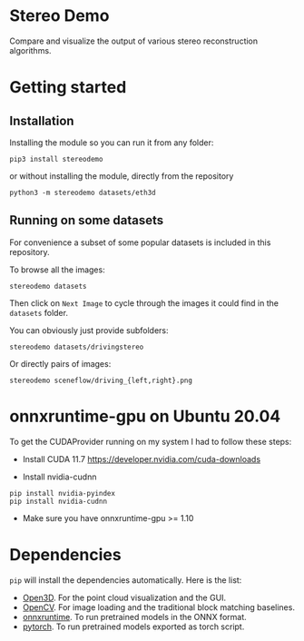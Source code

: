 # Stereo Demo

Compare and visualize the output of various stereo reconstruction algorithms.

# Getting started

## Installation

Installing the module so you can run it from any folder:

```
pip3 install stereodemo
```

or without installing the module, directly from the repository

```
python3 -m stereodemo datasets/eth3d
```

## Running on some datasets

For convenience a subset of some popular datasets is included in this repository.

To browse all the images:

`stereodemo datasets`

Then click on `Next Image` to cycle through the images it could find in the `datasets` folder.

You can obviously just provide subfolders:

```
stereodemo datasets/drivingstereo
```

Or directly pairs of images:

```
stereodemo sceneflow/driving_{left,right}.png
```

# onnxruntime-gpu on Ubuntu 20.04

To get the CUDAProvider running on my system I had to follow these steps:

- Install CUDA 11.7 https://developer.nvidia.com/cuda-downloads

- Install nvidia-cudnn
```
pip install nvidia-pyindex
pip install nvidia-cudnn
```

- Make sure you have onnxruntime-gpu >= 1.10

# Dependencies

`pip` will install the dependencies automatically. Here is the list:

- [Open3D](https://open3d.org). For the point cloud visualization and the GUI.
- [OpenCV](https://opencv.org). For image loading and the traditional block matching baselines.
- [onnxruntime](https://onnxruntime.ai/). To run pretrained models in the ONNX format.
- [pytorch](https://pytorch.org/). To run pretrained models exported as torch script.
